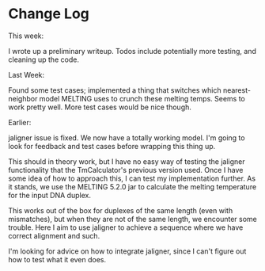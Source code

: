 # Change Log

This week:

I wrote up a preliminary writeup. Todos include potentially more testing, and cleaning up the code.

Last Week:

Found some test cases; implemented a thing that switches which nearest-neighbor model MELTING uses to crunch these melting temps. Seems to work pretty well. More test cases would be nice though. 


Earlier: 

jaligner issue is fixed. We now have a totally working model. I'm going to look for feedback and test cases before wrapping this thing up.


This should in theory work, but I have no easy way of testing the jaligner functionality that the TmCalculator's previous version used. Once I have some idea of how to approach this, I can test my implementation further. As it stands, we use the MELTING 5.2.0 jar to calculate the melting temperature for the input DNA duplex.

This works out of the box for duplexes of the same length (even with mismatches), but when they are not of the same length, we encounter some trouble. Here I aim to use jaligner to achieve a sequence where we have correct alignment and such.

I'm looking for advice on how to integrate jaligner, since I can't figure out how to test what it even does.
